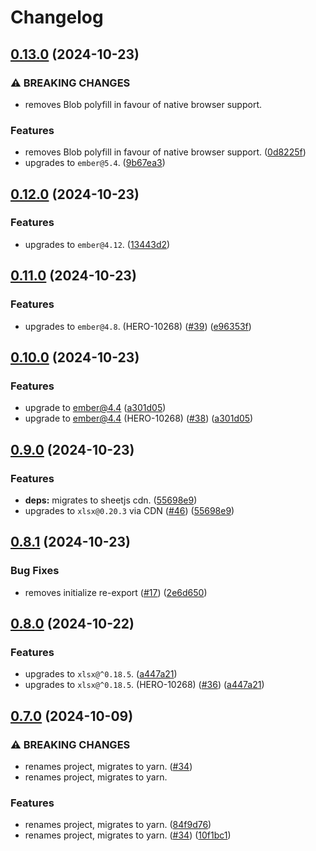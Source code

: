 # Changelog

## [0.13.0](https://github.com/linc-technologies/ember-spreadsheet-export/compare/ember-spreadsheet-export-v0.12.0...ember-spreadsheet-export-v0.13.0) (2024-10-23)


### ⚠ BREAKING CHANGES

* removes Blob polyfill in favour of native browser support.

### Features

* removes Blob polyfill in favour of native browser support. ([0d8225f](https://github.com/linc-technologies/ember-spreadsheet-export/commit/0d8225fb18c244a4233c3b592510f2e422256cff))
* upgrades to `ember@5.4`. ([9b67ea3](https://github.com/linc-technologies/ember-spreadsheet-export/commit/9b67ea33dbab9f5cbe10f386a7d2706341a457f9))

## [0.12.0](https://github.com/linc-technologies/ember-spreadsheet-export/compare/ember-spreadsheet-export-v0.11.0...ember-spreadsheet-export-v0.12.0) (2024-10-23)


### Features

* upgrades to `ember@4.12`. ([13443d2](https://github.com/linc-technologies/ember-spreadsheet-export/commit/13443d22a0e3b282024f2fe0734c3d229f3d057e))

## [0.11.0](https://github.com/linc-technologies/ember-spreadsheet-export/compare/ember-spreadsheet-export-v0.10.0...ember-spreadsheet-export-v0.11.0) (2024-10-23)


### Features

* upgrades to `ember@4.8`. (HERO-10268) ([#39](https://github.com/linc-technologies/ember-spreadsheet-export/issues/39)) ([e96353f](https://github.com/linc-technologies/ember-spreadsheet-export/commit/e96353fdce63c3168efc41e87049795d0ebbb999))

## [0.10.0](https://github.com/linc-technologies/ember-spreadsheet-export/compare/ember-spreadsheet-export-v0.9.0...ember-spreadsheet-export-v0.10.0) (2024-10-23)


### Features

* upgrade to ember@4.4 ([a301d05](https://github.com/linc-technologies/ember-spreadsheet-export/commit/a301d05fc06abcbaa98ef07551ccadcb09e92aaa))
* upgrade to ember@4.4 (HERO-10268) ([#38](https://github.com/linc-technologies/ember-spreadsheet-export/issues/38)) ([a301d05](https://github.com/linc-technologies/ember-spreadsheet-export/commit/a301d05fc06abcbaa98ef07551ccadcb09e92aaa))

## [0.9.0](https://github.com/linc-technologies/ember-spreadsheet-export/compare/ember-spreadsheet-export-v0.8.1...ember-spreadsheet-export-v0.9.0) (2024-10-23)


### Features

* **deps:** migrates to sheetjs cdn. ([55698e9](https://github.com/linc-technologies/ember-spreadsheet-export/commit/55698e9530b3ec690ffb888e8a94ca8a327e22e0))
* upgrades to `xlsx@0.20.3` via CDN ([#46](https://github.com/linc-technologies/ember-spreadsheet-export/issues/46)) ([55698e9](https://github.com/linc-technologies/ember-spreadsheet-export/commit/55698e9530b3ec690ffb888e8a94ca8a327e22e0))

## [0.8.1](https://github.com/linc-technologies/ember-spreadsheet-export/compare/ember-spreadsheet-export-v0.8.0...ember-spreadsheet-export-v0.8.1) (2024-10-23)


### Bug Fixes

* removes initialize re-export ([#17](https://github.com/linc-technologies/ember-spreadsheet-export/issues/17)) ([2e6d650](https://github.com/linc-technologies/ember-spreadsheet-export/commit/2e6d650b9d062b1a10c48702d2cf009f58a41869))

## [0.8.0](https://github.com/linc-technologies/ember-spreadsheet-export/compare/ember-spreadsheet-export-v0.7.0...ember-spreadsheet-export-v0.8.0) (2024-10-22)


### Features

* upgrades to `xlsx@^0.18.5`. ([a447a21](https://github.com/linc-technologies/ember-spreadsheet-export/commit/a447a2134077e14c7498971cd25f969fc5b45875))
* upgrades to `xlsx@^0.18.5`. (HERO-10268) ([#36](https://github.com/linc-technologies/ember-spreadsheet-export/issues/36)) ([a447a21](https://github.com/linc-technologies/ember-spreadsheet-export/commit/a447a2134077e14c7498971cd25f969fc5b45875))

## [0.7.0](https://github.com/linc-technologies/ember-spreadsheet-export/compare/ember-spreadsheet-export-v0.6.0...ember-spreadsheet-export-v0.7.0) (2024-10-09)


### ⚠ BREAKING CHANGES

* renames project, migrates to yarn. ([#34](https://github.com/linc-technologies/ember-spreadsheet-export/issues/34))
* renames project, migrates to yarn.

### Features

* renames project, migrates to yarn. ([84f9d76](https://github.com/linc-technologies/ember-spreadsheet-export/commit/84f9d76a2efb821f24951ad1adce53e6bf0a794e))
* renames project, migrates to yarn. ([#34](https://github.com/linc-technologies/ember-spreadsheet-export/issues/34)) ([10f1bc1](https://github.com/linc-technologies/ember-spreadsheet-export/commit/10f1bc18fa058d1138ca95e49edd7279a9af1567))
